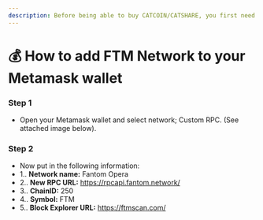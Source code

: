 ```yaml
---
description: Before being able to buy CATCOIN/CATSHARE, you first need to setup up Fantom Network on Metamask.
---
```


# 💰 How to add FTM Network to your Metamask wallet

### Step 1
* Open your Metamask wallet and select network; Custom RPC. (See attached image below).

### Step 2
* Now put in the following information:
* 1.\. **Network name:** Fantom Opera
* 2.\. **New RPC URL:** https://rpcapi.fantom.network/
* 3.\. **ChainID:** 250
* 4.\. **Symbol:** FTM
* 5.\. **Block Explorer URL:** https://ftmscan.com/
